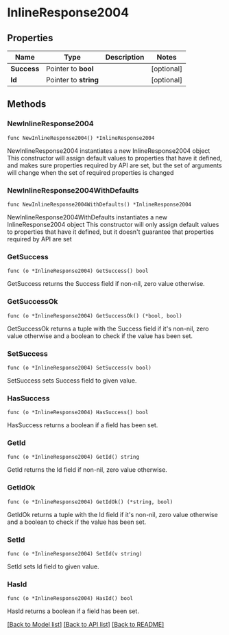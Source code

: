 # InlineResponse2004

## Properties

Name | Type | Description | Notes
------------ | ------------- | ------------- | -------------
**Success** | Pointer to **bool** |  | [optional] 
**Id** | Pointer to **string** |  | [optional] 

## Methods

### NewInlineResponse2004

`func NewInlineResponse2004() *InlineResponse2004`

NewInlineResponse2004 instantiates a new InlineResponse2004 object
This constructor will assign default values to properties that have it defined,
and makes sure properties required by API are set, but the set of arguments
will change when the set of required properties is changed

### NewInlineResponse2004WithDefaults

`func NewInlineResponse2004WithDefaults() *InlineResponse2004`

NewInlineResponse2004WithDefaults instantiates a new InlineResponse2004 object
This constructor will only assign default values to properties that have it defined,
but it doesn't guarantee that properties required by API are set

### GetSuccess

`func (o *InlineResponse2004) GetSuccess() bool`

GetSuccess returns the Success field if non-nil, zero value otherwise.

### GetSuccessOk

`func (o *InlineResponse2004) GetSuccessOk() (*bool, bool)`

GetSuccessOk returns a tuple with the Success field if it's non-nil, zero value otherwise
and a boolean to check if the value has been set.

### SetSuccess

`func (o *InlineResponse2004) SetSuccess(v bool)`

SetSuccess sets Success field to given value.

### HasSuccess

`func (o *InlineResponse2004) HasSuccess() bool`

HasSuccess returns a boolean if a field has been set.

### GetId

`func (o *InlineResponse2004) GetId() string`

GetId returns the Id field if non-nil, zero value otherwise.

### GetIdOk

`func (o *InlineResponse2004) GetIdOk() (*string, bool)`

GetIdOk returns a tuple with the Id field if it's non-nil, zero value otherwise
and a boolean to check if the value has been set.

### SetId

`func (o *InlineResponse2004) SetId(v string)`

SetId sets Id field to given value.

### HasId

`func (o *InlineResponse2004) HasId() bool`

HasId returns a boolean if a field has been set.


[[Back to Model list]](../README.md#documentation-for-models) [[Back to API list]](../README.md#documentation-for-api-endpoints) [[Back to README]](../README.md)


